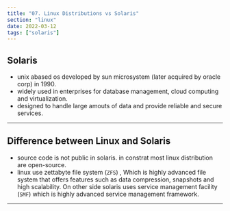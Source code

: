 ```yaml
---
title: "07. Linux Distributions vs Solaris"
section: "linux"
date: 2022-03-12
tags: ["solaris"]
---
```

## Solaris

- unix abased os developed by sun microsystem (later acquired by oracle corp) in 1990.
- widely used in enterprises for database management, cloud computing and virtualization. 
- designed to handle large amouts of data and provide reliable and secure services.

***
## Difference between Linux and Solaris

- source code is not public in solaris. in constrat most linux distribution are open-source.
- linux use zettabyte file system (`ZFS`) , Which is highly advanced file system that offers features such as data compression, snapshots and high scalability. On other side solaris uses service management facility (`SMF`) which is highly advanced service management framework.

***

